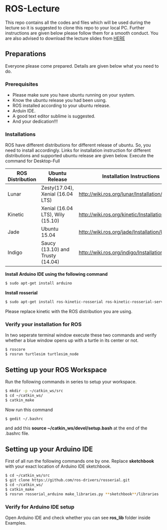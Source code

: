 # ROS-Lecture
This repo contains all the codes and files which will be used during the lecture so it is suggested to clone this repo to your local PC. Further instructions are given below please follow them for a smooth conduct. You are also advised to download the lecture slides from  [HERE](https://docs.google.com/presentation/d/1lUvV41uaQqdtztrlgkrif68w_EaiigFQHx-20KBLS0M/edit?usp=sharing)
## Preparations
Everyone please come prepared. Details are given below what you need to do.
### Prerequisites
* Please make sure you have ubuntu running on your system.
* Know the ubuntu release you had been using.
* ROS installed according to your ubuntu release.
* Arduin IDE.
* A good text editor sublime is suggested.
* And your dedication!!!
### Installations
ROS have different distributions for different release of ubuntu. So, you need to install accordingly. Links for installation instruction for different distributions and supported ubuntu release are given below. Execute the command for Desktop-Full

| ROS Distribution | Ubuntu Release | Installation Instructions |
| ------ | ------ | ------ |
|Lunar|Zesty(17.04), Xenial (16.04 LTS)|http://wiki.ros.org/lunar/Installation/Ubuntu|
|Kinetic|Xenial (16.04 LTS), Wily (15.10)|http://wiki.ros.org/kinetic/Installation/Ubuntu|
|Jade|Ubuntu 15.04|http://wiki.ros.org/jade/Installation/Ubuntu|
|Indigo|Saucy (13.10) and Trusty (14.04)|http://wiki.ros.org/indigo/Installation/Ubuntu|

**Install Arduino IDE using the following command**
```sh
$ sudo apt-get install arduino
```
**Install rosserial**
```sh
$ sudo apt-get install ros-kinetic-rosserial ros-kinetic-rosserial-server ros-kinetic-rosserial-arduino ros-kinetic-rosserial-python
```
Please replace kinetic with the ROS distribution you are using.
### Verify your installation for ROS
In two seperate terminal window execute these two commands and verify whether a blue window opens up with a turtle in its center or not.
```sh
$ roscore
$ rosrun turtlesim turtlesim_node
```
## Setting up your ROS Workspace
Run the following commands in series to setup your workspace.
```sh
$ mkdir -p ~/catkin_ws/src
$ cd ~/catkin_ws/
$ catkin_make
```
Now run this command
```sh
$ gedit ~/.bashrc
```
and add this **source ~/catkin_ws/devel/setup.bash** at the end of the .bashrc file.
## Setting up your Arduino IDE
First of all run the following commands one by one. Replace **sketchbook** with your exact location of Arduino IDE sketchbook.
```sh
$ cd ~/catkin_ws/src
$ git clone https://github.com/ros-drivers/rosserial.git
$ cd ~/catkin_ws/
$ catkin_make
$ rosrun rosserial_arduino make_libraries.py **sketchbook**/libraries
```
### Verify for Arduino IDE setup
Open Arduino IDE and check whether you can see **ros_lib** folder inside Examples.




